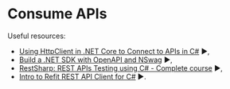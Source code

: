 # Consume APIs

Useful resources:

- [Using HttpClient in .NET Core to Connect to APIs in C#](https://youtu.be/cwgck1k0YKU) :arrow_forward:,
- [Build a .NET SDK with OpenAPI and NSwag](https://youtu.be/iSL1T-xmhYQ) ▶️,
- [RestSharp: REST APIs Testing using C# - Complete course](https://youtube.com/playlist?list=PL_GzuQ9GmG0EYtFSyODKjFG0Ldvl178-u) ▶️,
- [Intro to Refit REST API Client for C#](https://youtu.be/HH8drNbai8w) :arrow_forward:.
